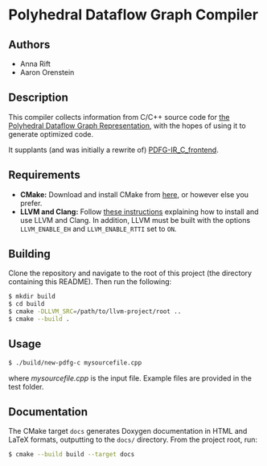 Polyhedral Dataflow Graph Compiler
==================================


Authors
-------
- Anna Rift
- Aaron Orenstein


Description
-----------
This compiler collects information from C/C++ source code for
[the Polyhedral Dataflow Graph Representation](https://github.com/BoiseState-AdaptLab/PolyhedralDataflowIR),
with the hopes of using it to generate optimized code.

It supplants (and was initially a rewrite of)
[PDFG-IR_C_frontend](https://github.com/BoiseState-AdaptLab/PDFG-IR_C_frontend).


Requirements
------------
- **CMake:** Download and install CMake from [here](https://cmake.org/download/),
or however else you prefer.
- **LLVM and Clang:** Follow [these instructions](https://github.com/BoiseState-AdaptLab/learningClangLLVM)
explaining how to install and use LLVM and Clang. In addition, LLVM must be
built with the options `LLVM_ENABLE_EH` and `LLVM_ENABLE_RTTI` set to `ON`.


Building
--------
Clone the repository and navigate to the root of this project (the directory
containing this README). Then run the following:
```bash
$ mkdir build
$ cd build
$ cmake -DLLVM_SRC=/path/to/llvm-project/root ..
$ cmake --build .
```


Usage
-----
```bash
$ ./build/new-pdfg-c mysourcefile.cpp
```
where *mysourcefile.cpp* is the input file.
Example files are provided in the test folder.

Documentation
-------------
The CMake target `docs` generates Doxygen documentation in HTML and LaTeX
formats, outputting to the `docs/` directory. From the project root, run:
```bash
$ cmake --build build --target docs
```

